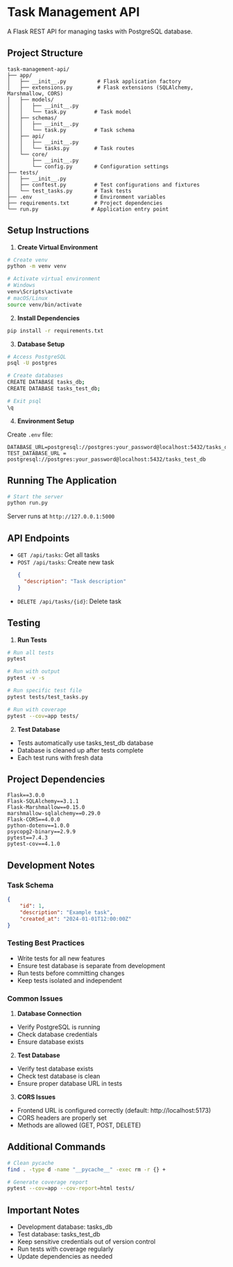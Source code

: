 # Task Management API

A Flask REST API for managing tasks with PostgreSQL database.

## Project Structure
```
task-management-api/
├── app/
│   ├── __init__.py          # Flask application factory
│   ├── extensions.py        # Flask extensions (SQLAlchemy, Marshmallow, CORS)
│   ├── models/             
│   │   ├── __init__.py
│   │   └── task.py         # Task model
│   ├── schemas/
│   │   ├── __init__.py
│   │   └── task.py         # Task schema
│   ├── api/
│   │   ├── __init__.py
│   │   └── tasks.py        # Task routes
│   └── core/
│       ├── __init__.py
│       └── config.py       # Configuration settings
├── tests/
│   ├── __init__.py
│   ├── conftest.py         # Test configurations and fixtures
│   └── test_tasks.py       # Task tests
├── .env                    # Environment variables
├── requirements.txt        # Project dependencies
└── run.py                 # Application entry point
```

## Setup Instructions

1. **Create Virtual Environment**
```bash
# Create venv
python -m venv venv

# Activate virtual environment
# Windows
venv\Scripts\activate
# macOS/Linux
source venv/bin/activate
```

2. **Install Dependencies**
```bash
pip install -r requirements.txt
```

3. **Database Setup**
```bash
# Access PostgreSQL
psql -U postgres

# Create databases
CREATE DATABASE tasks_db;
CREATE DATABASE tasks_test_db;

# Exit psql
\q
```

4. **Environment Setup**

Create `.env` file:
```env
DATABASE_URL=postgresql://postgres:your_password@localhost:5432/tasks_db
TEST_DATABASE_URL = postgresql://postgres:your_password@localhost:5432/tasks_test_db
```
## Running The Application

```bash
# Start the server
python run.py
```
Server runs at `http://127.0.0.1:5000`

## API Endpoints

- `GET /api/tasks`: Get all tasks
- `POST /api/tasks`: Create new task
  ```json
  {
    "description": "Task description"
  }
  ```
- `DELETE /api/tasks/{id}`: Delete task

## Testing

1. **Run Tests**
```bash
# Run all tests
pytest

# Run with output
pytest -v -s

# Run specific test file
pytest tests/test_tasks.py

# Run with coverage
pytest --cov=app tests/
```

2. **Test Database**
- Tests automatically use tasks_test_db database
- Database is cleaned up after tests complete
- Each test runs with fresh data

## Project Dependencies
```
Flask==3.0.0
Flask-SQLAlchemy==3.1.1
Flask-Marshmallow==0.15.0
marshmallow-sqlalchemy==0.29.0
Flask-CORS==4.0.0
python-dotenv==1.0.0
psycopg2-binary==2.9.9
pytest==7.4.3
pytest-cov==4.1.0
```

## Development Notes

### Task Schema
```json
{
    "id": 1,
    "description": "Example task",
    "created_at": "2024-01-01T12:00:00Z"
}
```

### Testing Best Practices
- Write tests for all new features
- Ensure test database is separate from development
- Run tests before committing changes
- Keep tests isolated and independent

### Common Issues

1. **Database Connection**
- Verify PostgreSQL is running
- Check database credentials
- Ensure database exists

2. **Test Database**
- Verify test database exists
- Check test database is clean
- Ensure proper database URL in tests

3. **CORS Issues**
- Frontend URL is configured correctly (default: http://localhost:5173)
- CORS headers are properly set
- Methods are allowed (GET, POST, DELETE)

## Additional Commands

```bash
# Clean pycache
find . -type d -name "__pycache__" -exec rm -r {} +

# Generate coverage report
pytest --cov=app --cov-report=html tests/
```

## Important Notes
- Development database: tasks_db
- Test database: tasks_test_db
- Keep sensitive credentials out of version control
- Run tests with coverage regularly
- Update dependencies as needed
